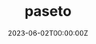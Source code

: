 ---
title: "paseto"
date: 2023-06-02T00:00:00Z
draft: false
repository: github.com/zntrio/paseto
godoc: pkg.go.dev/zntr.io/paseto
tags: [package]
description: PASETO v3/v4 token library
---